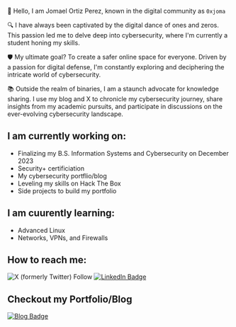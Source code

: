 👋 Hello, I am Jomael Ortiz Perez, known in the digital community as `0xjoma`

🔍 I have always been captivated by the digital dance of ones and zeros. This passion led me to delve deep into cybersecurity, where I'm currently a student honing my skills. 

🛡️ My ultimate goal? To create a safer online space for everyone. Driven by a passion for digital defense, I'm constantly exploring and deciphering the intricate world of cybersecurity.

📚 Outside the realm of binaries, I am a staunch advocate for knowledge sharing. I use my blog and X to chronicle my cybersecurity journey, share insights from my academic pursuits, and participate in discussions on the ever-evolving cybersecurity landscape.

## I am currently working on:
* Finalizing my B.S. Information Systems and Cybersecurity on December 2023
* Security+ certificiation
* My cybersecurity portflio/blog
* Leveling my skills on Hack The Box
* Side projects to build my portfolio

## I am cuurently learning:
* Advanced Linux
* Networks, VPNs, and Firewalls

## How to reach me: 
![X (formerly Twitter) Follow](https://img.shields.io/twitter/follow/0xjoma) 
[![LinkedIn Badge](https://img.shields.io/badge/LinkedIn-Profile-blue)](https://www.linkedin.com/in/jomael-ortiz-perez-1384ba27b/)

## Checkout my Portfolio/Blog

[![Blog Badge](https://img.shields.io/badge/Blog-Visit-brightgreen)](https://0xjoma.github.io/)
